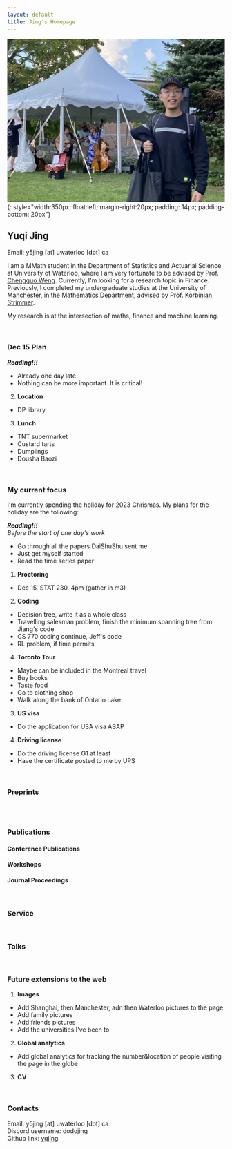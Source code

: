 ```yaml
---
layout: default
title: Jing's Homepage
---
```


![](./assets/headshot.jpeg){: style="width:350px; float:left; margin-right:20px; padding: 14px; padding-bottom: 20px"}

## Yuqi Jing

Email: y5jing [at] uwaterloo [dot] ca

I am a MMath student in the Department of Statistics and Actuarial Science at University of Waterloo, where I am very fortunate to be advised by Prof. [Chengguo Weng](https://www.chengguoweng.com/). Currently, I'm looking for a research topic in Finance. Previously, I completed my undergraduate studies at the University of Manchester, in the Mathematics Department, advised by Prof. [Korbinian Strimmer](https://strimmerlab.github.io/korbinian.html).

My research is at the intersection of maths, finance and machine learning.


&nbsp;  
### Dec 15 Plan

***Reading!!!***  
- Already one day late
- Nothing can be more important. It is critical!

2. **Location**
- DP library

3. **Lunch**
- TNT supermarket
- Custard tarts
- Dumplings
- Dousha Baozi


&nbsp;  
### My current focus
I'm currently spending the holiday for 2023 Chrismas. My plans for the holiday are the following:

***Reading!!!***  
*Before the start of one day's work*
- Go through all the papers DaiShuShu sent me
- Just get myself started
- Read the time series paper

1. **Proctoring**
- Dec 15, STAT 230, 4pm (gather in m3)

2. **Coding**
- Decision tree, write it as a whole class
- Travelling salesman problem, finish the minimum spanning tree from Jiang's code
- CS 770 coding continue, Jeff's code
- RL problem, if time permits

4. **Toronto Tour**
- Maybe can be included in the Montreal travel
- Buy books
- Taste food
- Go to clothing shop
- Walk along the bank of Ontario Lake

3. **US visa**
- Do the application for USA visa ASAP

4. **Driving license**
- Do the driving license G1 at least
- Have the certificate posted to me by UPS


&nbsp;    
### Preprints
<br/><br/> 


### Publications
#### Conference Publications
<!-- - **Calibration, Entropy Rates, and Memory in Language Models**       
**Yuqi Jing**, Mark Braverman, Sham M. Kakade, Karthik Narasimhan, Cyril Zhang, Yi Zhang  
ICML 2020  
[Paper](http://proceedings.mlr.press/v119/braverman20a/braverman20a.pdf) &nbsp; <strong>·</strong> &nbsp; [Code](http://proceedings.mlr.press/v119/braverman20a/braverman20a.pdf) -->
                               
#### Workshops
<!-- - **Onling Agnostic Boosting**  
**Yuqi Jing**, Nataly Brukhim, Elad Hazan, Shay Moran  
Women in Machine Learning Workshop 2019 (**Oral Presentation**)  
[Paper](http://proceedings.mlr.press/v119/braverman20a/braverman20a.pdf) -->

#### Journal Proceedings
<!-- - **Online Learning of Quantum States**  
**Yuqi Jing**, Scott Aaronson, Elad Hazan, Satyen Kale, Ashwin Nayak  
Journal of Statistical Mechanics: Theory and Experiment, 2019  
[Paper](https://iopscience.iop.org/article/10.1088/1742-5468/ab3988)   -->
    
&nbsp;  
### Service
<!-- **Reviewer:** NeurIPS (2020-22), ICML (2020-23). -->
    
&nbsp;  
### Talks
<!-- * **Black-Box Control for Linear Dynamical Systems**
    * Google Research Diff-everything Workshop, Virtual. September 2021.
    * Conference on Learning Theory, Boulder, CO, USA. August 2021.
    * RL Theory Virtual Seminars, November 2020.
 -->
 

&nbsp;
### Future extensions to the web

1. **Images**
- Add Shanghai, then Manchester, adn then Waterloo pictures to the page
- Add family pictures
- Add friends pictures
- Add the universities I've been to

2. **Global analytics**
- Add global analytics for tracking the number&location of people visiting the page in the globe

3. **CV**

&nbsp;  
### Contacts
Email: y5jing [at] uwaterloo [dot] ca  
Discord username: dodojing  
Github link: [yqjing](https://github.com/yqjing)  